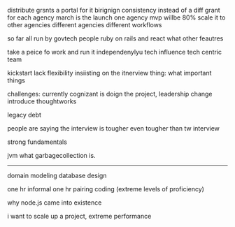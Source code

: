 distribute grsnts a portal for it
birignign consistency instead of a diff grant for each agency
march is the launch
one agency mvp willbe 80%
scale it to other agencies different agencies different workflows

so far all run by govtech people
ruby on rails and react
what other feautres

take a peice fo work and run it independenylyu
tech influence
tech centric team

kickstart lack flexibility
insiisting on the itnerview thing:
what important things 

challenges:
currently cognizant is doign the project, leadership change introduce thoughtworks

legacy debt

people are saying the interview is tougher
even tougher than tw interview

strong fundamentals

jvm what garbagecollection is.

---
domain modeling
database design

one hr informal
one hr pairing coding (extreme levels of proficiency)

why node.js came into existence

i want to scale up a project, extreme performance
